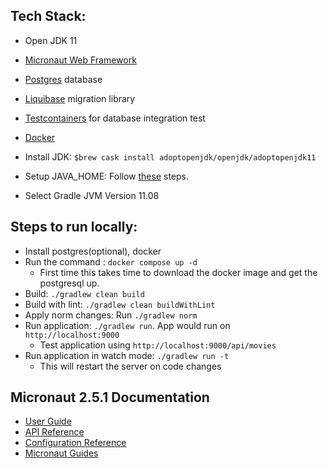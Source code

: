 ## Tech Stack:
- Open JDK 11
- [Micronaut Web Framework]((https://docs.micronaut.io/2.5.1/guide/index.html))
- [Postgres](https://www.postgresql.org/docs/12/index.html) database
- [Liquibase](https://www.liquibase.org/get-started/quickstart) migration library
- [Testcontainers](https://www.testcontainers.org/) for database integration test
- [Docker](https://docs.docker.com/get-started/overview/)

- Install JDK:
  `$brew cask install adoptopenjdk/openjdk/adoptopenjdk11`

- Setup JAVA_HOME: Follow [these](https://www.appsdeveloperblog.com/how-to-set-java_home-on-mac/) steps.
- Select Gradle JVM Version 11.08

## Steps to run locally:
- Install postgres(optional), docker
- Run the command : `docker compose up -d`
    - First time this takes time to download the docker image and get the postgresql up.
- Build: `./gradlew clean build`
- Build with lint: `./gradlew clean buildWithLint`
- Apply norm changes: Run `./gradlew norm`
- Run application: `./gradlew run`. App would run on `http://localhost:9000`
    - Test application using `http://localhost:9000/api/movies`
- Run application in watch mode: `./gradlew run -t`
    - This will restart the server on code changes

## Micronaut 2.5.1 Documentation

- [User Guide](https://docs.micronaut.io/2.5.1/guide/index.html)
- [API Reference](https://docs.micronaut.io/2.5.1/api/index.html)
- [Configuration Reference](https://docs.micronaut.io/2.5.1/guide/configurationreference.html)
- [Micronaut Guides](https://guides.micronaut.io/index.html)
